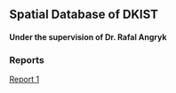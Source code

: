 ## Spatial Database of DKIST
#### Under the supervision of Dr. Rafal Angryk

### Reports
[Report 1](report_1.md)